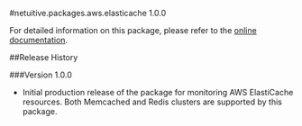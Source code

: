 #netuitive.packages.aws.elasticache 1.0.0

For detailed information on this package, please refer to the [online documentation](https://help.app.netuitive.com/Content/Misc/Datasources/AWS/new_aws_datasource.htm).

##Release History

###Version 1.0.0

* Initial production release of the package for monitoring AWS ElastiCache resources.  Both Memcached and Redis clusters are supported by this package.